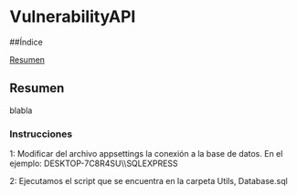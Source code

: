 <h1> VulnerabilityAPI </h1>

##Índice

[Resumen](#Resumen)


<h2>Resumen</h2>
blabla
<h3>Instrucciones</h2>
1: Modificar del archivo appsettings la conexión a la base de datos. En el ejemplo: DESKTOP-7C8R4SU\\SQLEXPRESS

2: Ejecutamos el script que se encuentra en la carpeta Utils, Database.sql
